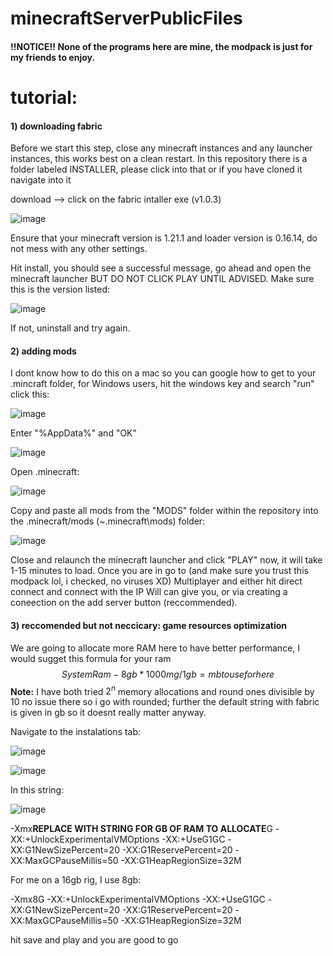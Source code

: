 # minecraftServerPublicFiles

#### !!NOTICE!! None of the programs here are mine, the modpack is just for my friends to enjoy.

# tutorial:

#### 1) downloading fabric

Before we start this step, close any minecraft instances and any launcher instances, this works best on a clean restart. In this repository there is a folder labeled INSTALLER, please click into that or if you have cloned it navigate into it

download --> click on the fabric intaller exe (v1.0.3)

![image](https://github.com/user-attachments/assets/3bbefcd1-a341-45bf-adf3-f4ace069902c)

Ensure that your minecraft version is 1.21.1 and loader version is 0.16.14, do not mess with any other settings.

Hit install, you should see a successful message, go ahead and open the minecraft launcher BUT DO NOT CLICK PLAY UNTIL ADVISED. Make sure this is the version listed:

![image](https://github.com/user-attachments/assets/17fff9bf-adaa-4b47-9ceb-26fed66fbf45)

If not, uninstall and try again.

#### 2) adding mods

I dont know how to do this on a mac so you can google how to get to your .mincraft folder, for Windows users, hit the windows key and search "run" click this:

![image](https://github.com/user-attachments/assets/c0918471-0708-4d02-8b9f-05e549ecc783)

Enter "%AppData%" and "OK"

![image](https://github.com/user-attachments/assets/1fea3ac7-ba2b-40d3-a87a-81213b59ad51)

Open .minecraft:

![image](https://github.com/user-attachments/assets/ace26fa9-7eba-4f00-8003-8720e3cc8ba6)

Copy and paste all mods from the "MODS" folder within the repository into the .minecraft/mods (~\.minecraft\mods) folder:

![image](https://github.com/user-attachments/assets/8b2350a7-89d2-4722-8c1a-fb4385977fcd)

Close and relaunch the minecraft launcher and click "PLAY" now, it will take 1-15 minutes to load. Once you are in go to (and make sure you trust this modpack lol, i checked, no viruses XD) Multiplayer and either hit direct connect and connect with the IP Will can give you, or via creating a coneection on the add server button (reccommended).

#### 3) reccomended but not neccicary: game resources optimization

We are going to allocate more RAM here to have better performance, I would sugget this formula for your ram $$SystemRam - 8gb * 1000mg/1gb = mb to use for here$$ **Note:** I have both tried $2^n$ memory allocations and round ones divisible by 10 no issue there so i go with rounded; further the default string with fabric is given in gb so it doesnt really matter anyway.

Navigate to the instalations tab:

![image](https://github.com/user-attachments/assets/6211d4ff-d82b-41e5-b8f0-8ad5b0216a89)

![image](https://github.com/user-attachments/assets/87f10b9f-f74e-4a4b-8428-afc9ee2f97bb)

In this string:

![image](https://github.com/user-attachments/assets/76ddaff5-9ae9-407a-8d59-ddfae33420e0)

-Xmx**REPLACE WITH STRING FOR GB OF RAM TO ALLOCATE**G -XX:+UnlockExperimentalVMOptions -XX:+UseG1GC -XX:G1NewSizePercent=20 -XX:G1ReservePercent=20 -XX:MaxGCPauseMillis=50 -XX:G1HeapRegionSize=32M

For me on a 16gb rig, I use 8gb:

-Xmx8G -XX:+UnlockExperimentalVMOptions -XX:+UseG1GC -XX:G1NewSizePercent=20 -XX:G1ReservePercent=20 -XX:MaxGCPauseMillis=50 -XX:G1HeapRegionSize=32M

hit save and play and you are good to go



